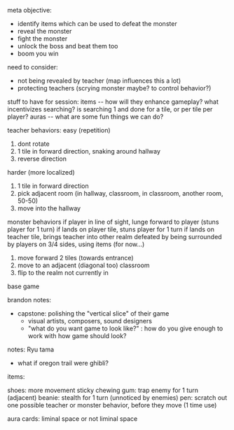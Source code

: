 meta objective:
- identify items which can be used to defeat the monster
- reveal the monster
- fight the monster
- unlock the boss and beat them too
- boom you win

need to consider:
- not being revealed by teacher (map influences this a lot)
- protecting teachers (scrying monster maybe? to control behavior?)

stuff to have for session:
items -- how will they enhance gameplay? what incentivizes searching? is searching 1 and done for a tile, or per tile per player?
auras -- what are some fun things we can do?

teacher behaviors:
easy (repetition)

1. dont rotate
2. 1 tile in forward direction, snaking around hallway
3. reverse direction

harder (more localized)

1. 1 tile in forward direction
2. pick adjacent room (in hallway, classroom, in classroom, another room, 50-50)
3. move into the hallway

monster behaviors
if player in line of sight, lunge forward to player (stuns player for 1 turn)
if lands on player tile, stuns player for 1 turn
if lands on teacher tile, brings teacher into other realm
defeated by being surrounded by players on 3/4 sides, using items (for now...)

1. move forward 2 tiles (towards entrance)
2. move to an adjacent (diagonal too) classroom
3. flip to the realm not currently in

base game

brandon notes:

- capstone: polishing the "vertical slice" of their game
   - visual artists, composers, sound designers
   - "what do you want game to look like?" : how do you give enough to work with how game should look?

notes:
Ryu tama
- what if oregon trail were ghibli?

items:

shoes: more movement
sticky chewing gum: trap enemy for 1 turn (adjacent)
beanie: stealth for 1 turn (unnoticed by enemies)
pen: scratch out one possible teacher or monster behavior, before they move (1 time use)

aura cards:
liminal space or not liminal space
